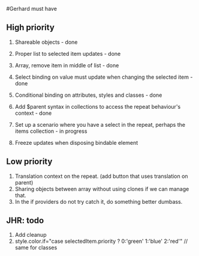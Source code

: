 #Gerhard must have

## High priority
1. Shareable objects - done
1. Proper list to selected item updates - done
1. Array, remove item in middle of list - done
1. Select binding on value must update when changing the selected item - done
1. Conditional binding on attributes, styles and classes - done

1. Add $parent syntax in collections to access the repeat behaviour's context - done
1. Set up a scenario where you have a select in the repeat, perhaps the items collection - in progress
1. Freeze updates when disposing bindable element

## Low priority
1. Translation context on the repeat. (add button that uses translation on parent)
1. Sharing objects between array without using clones if we can manage that.
1. In the if providers do not try catch it, do something better dumbass.

## JHR:  todo
1. Add cleanup
1. style.color.if="case selectedItem.priority ? 0:'green' 1:'blue' 2:'red'" // same for classes